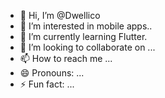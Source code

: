 - 👋 Hi, I’m @Dwellico
- 👀 I’m interested in mobile apps..
- 🌱 I’m currently learning Flutter.
- 💞️ I’m looking to collaborate on ...
- 📫 How to reach me ...
- 😄 Pronouns: ...
- ⚡ Fun fact: ...

<!---
Dwellico/Dwellico is a ✨ special ✨ repository because its `README.md` (this file) appears on your GitHub profile.
You can click the Preview link to take a look at your changes.
--->
